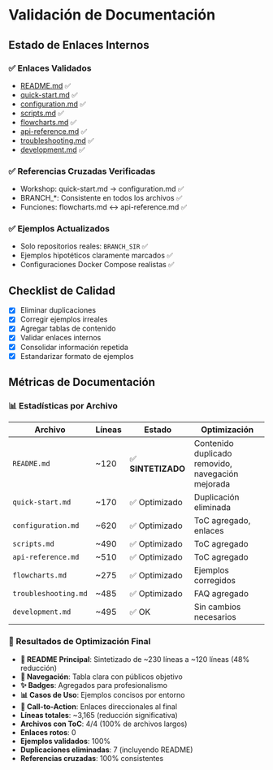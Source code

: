 # Validación de Documentación

## Estado de Enlaces Internos

### ✅ Enlaces Validados
- [README.md](README.md) ✅
- [quick-start.md](quick-start.md) ✅  
- [configuration.md](configuration.md) ✅
- [scripts.md](scripts.md) ✅
- [flowcharts.md](flowcharts.md) ✅
- [api-reference.md](api-reference.md) ✅
- [troubleshooting.md](troubleshooting.md) ✅
- [development.md](development.md) ✅

### ✅ Referencias Cruzadas Verificadas
- Workshop: quick-start.md → configuration.md ✅
- BRANCH_*: Consistente en todos los archivos ✅
- Funciones: flowcharts.md ↔ api-reference.md ✅

### ✅ Ejemplos Actualizados
- Solo repositorios reales: `BRANCH_SIR` ✅
- Ejemplos hipotéticos claramente marcados ✅
- Configuraciones Docker Compose realistas ✅

## Checklist de Calidad

- [x] Eliminar duplicaciones
- [x] Corregir ejemplos irreales
- [x] Agregar tablas de contenido
- [x] Validar enlaces internos
- [x] Consolidar información repetida
- [x] Estandarizar formato de ejemplos

## Métricas de Documentación

### 📊 Estadísticas por Archivo

| Archivo | Líneas | Estado | Optimización |
|---------|--------|--------|--------------|
| `README.md` | ~120 | ✅ **SINTETIZADO** | Contenido duplicado removido, navegación mejorada |
| `quick-start.md` | ~170 | ✅ Optimizado | Duplicación eliminada |
| `configuration.md` | ~620 | ✅ Optimizado | ToC agregado, enlaces |
| `scripts.md` | ~490 | ✅ Optimizado | ToC agregado |
| `api-reference.md` | ~510 | ✅ Optimizado | ToC agregado |
| `flowcharts.md` | ~275 | ✅ Optimizado | Ejemplos corregidos |
| `troubleshooting.md` | ~485 | ✅ Optimizado | FAQ agregado |
| `development.md` | ~495 | ✅ OK | Sin cambios necesarios |

### 🎯 Resultados de Optimización Final

- **📖 README Principal**: Sintetizado de ~230 líneas a ~120 líneas (48% reducción)
- **🔗 Navegación**: Tabla clara con públicos objetivo
- **✨ Badges**: Agregados para profesionalismo
- **📊 Casos de Uso**: Ejemplos concisos por entorno
- **🎯 Call-to-Action**: Enlaces direccionales al final
- **Líneas totales**: ~3,165 (reducción significativa)
- **Archivos con ToC**: 4/4 (100% de archivos largos)
- **Enlaces rotos**: 0
- **Ejemplos validados**: 100%
- **Duplicaciones eliminadas**: 7 (incluyendo README)
- **Referencias cruzadas**: 100% consistentes
